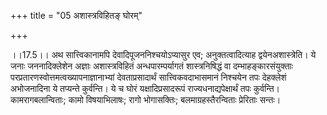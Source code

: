 +++
title = "05 अशास्त्रविहितङ् घोरम्"

+++
  
  
।।17.5।। अथ सात्त्विकानामपि देवादिपूजननिश्चयोऽप्यासुर एव;
अनुक्तत्वादित्याह द्वयेनअशास्त्रेति। ये जनाः जननादिक्लेशेन अज्ञाः
अशास्त्रविहितं अन्धपारम्पर्यागतं शास्त्रनिषिद्धं वा दम्भाहङ्कारसंयुक्ताः
परप्रतारणस्वोत्तमत्वख्यापनाज्ञानाभ्यां देवताप्रसादार्थं
सात्त्विकवदाभासमानं निश्चयेन तपः देहक्लेशं अभोजनादिना ये तप्यन्ते
कुर्वन्ति। ये च घोरं यक्षादिप्रसादरूपं राज्यधनाद्यपेक्षार्थं तपः
कुर्वन्ति। कामरागबलान्विताः; कामो विषयाभिलाषः; रागो भोगासक्तिः;
बलमाग्रहस्तैरन्विताः प्रेरिताः सन्तः।  
  
